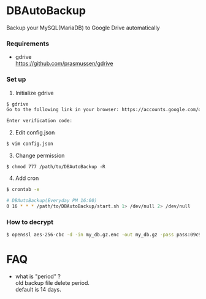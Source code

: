 # DBAutoBackup
Backup your MySQL(MariaDB) to Google Drive automatically

### Requirements
- gdrive  
https://github.com/prasmussen/gdrive

### Set up
1. Initialize gdrive
```sh
$ gdrive
Go to the following link in your browser: https://accounts.google.com/o/oauth2/auth?client_id=...

Enter verification code:
```
2. Edit config.json  
```sh
$ vim config.json
```

3. Change permission
```
$ chmod 777 /path/to/DBAutoBackup -R
```

4. Add cron
```sh
$ crontab -e

# DBAutoBackup(Everyday PM 16:00)
0 16 * * * /path/to/DBAutoBackup/start.sh 1> /dev/null 2> /dev/null
```

### How to decrypt
```sh
$ openssl aes-256-cbc -d -in my_db.gz.enc -out my_db.gz -pass pass:09c9ea1ca79842da94df882d20887bb6
```

# FAQ
- what is "period" ?  
old backup file delete period.  
default is 14 days.
